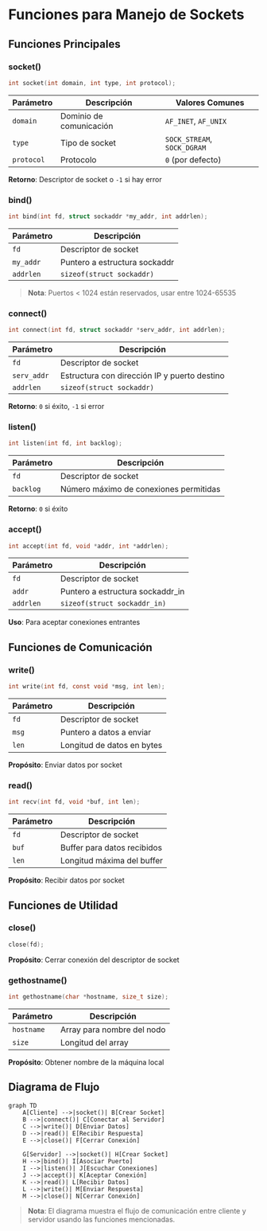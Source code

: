 # Funciones para Manejo de Sockets

## Funciones Principales

### socket()
```c
int socket(int domain, int type, int protocol);
```

| Parámetro | Descripción | Valores Comunes |
|-----------|-------------|----------------|
| `domain` | Dominio de comunicación | `AF_INET`, `AF_UNIX` |
| `type` | Tipo de socket | `SOCK_STREAM`, `SOCK_DGRAM` |
| `protocol` | Protocolo | `0` (por defecto) |

**Retorno**: Descriptor de socket o `-1` si hay error

### bind()
```c
int bind(int fd, struct sockaddr *my_addr, int addrlen);
```

| Parámetro | Descripción |
|-----------|-------------|
| `fd` | Descriptor de socket |
| `my_addr` | Puntero a estructura sockaddr |
| `addrlen` | `sizeof(struct sockaddr)` |

> **Nota**: Puertos < 1024 están reservados, usar entre 1024-65535

### connect()
```c
int connect(int fd, struct sockaddr *serv_addr, int addrlen);
```

| Parámetro | Descripción |
|-----------|-------------|
| `fd` | Descriptor de socket |
| `serv_addr` | Estructura con dirección IP y puerto destino |
| `addrlen` | `sizeof(struct sockaddr)` |

**Retorno**: `0` si éxito, `-1` si error

### listen()
```c
int listen(int fd, int backlog);
```

| Parámetro | Descripción |
|-----------|-------------|
| `fd` | Descriptor de socket |
| `backlog` | Número máximo de conexiones permitidas |

**Retorno**: `0` si éxito

### accept()
```c
int accept(int fd, void *addr, int *addrlen);
```

| Parámetro | Descripción |
|-----------|-------------|
| `fd` | Descriptor de socket |
| `addr` | Puntero a estructura sockaddr_in |
| `addrlen` | `sizeof(struct sockaddr_in)` |

**Uso**: Para aceptar conexiones entrantes

## Funciones de Comunicación

### write()
```c
int write(int fd, const void *msg, int len);
```

| Parámetro | Descripción |
|-----------|-------------|
| `fd` | Descriptor de socket |
| `msg` | Puntero a datos a enviar |
| `len` | Longitud de datos en bytes |

**Propósito**: Enviar datos por socket

### read()
```c
int recv(int fd, void *buf, int len);
```

| Parámetro | Descripción |
|-----------|-------------|
| `fd` | Descriptor de socket |
| `buf` | Buffer para datos recibidos |
| `len` | Longitud máxima del buffer |

**Propósito**: Recibir datos por socket

## Funciones de Utilidad

### close()
```c
close(fd);
```

**Propósito**: Cerrar conexión del descriptor de socket

### gethostname()
```c
int gethostname(char *hostname, size_t size);
```

| Parámetro | Descripción |
|-----------|-------------|
| `hostname` | Array para nombre del nodo |
| `size` | Longitud del array |

**Propósito**: Obtener nombre de la máquina local

## Diagrama de Flujo

```mermaid
graph TD
    A[Cliente] -->|socket()| B[Crear Socket]
    B -->|connect()| C[Conectar al Servidor]
    C -->|write()| D[Enviar Datos]
    D -->|read()| E[Recibir Respuesta]
    E -->|close()| F[Cerrar Conexión]
    
    G[Servidor] -->|socket()| H[Crear Socket]
    H -->|bind()| I[Asociar Puerto]
    I -->|listen()| J[Escuchar Conexiones]
    J -->|accept()| K[Aceptar Conexión]
    K -->|read()| L[Recibir Datos]
    L -->|write()| M[Enviar Respuesta]
    M -->|close()| N[Cerrar Conexión]
```

> **Nota**: El diagrama muestra el flujo de comunicación entre cliente y servidor usando las funciones mencionadas. 